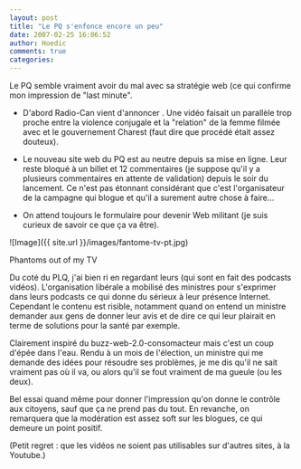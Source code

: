 ```yaml
---
layout: post
title: "Le PQ s'enfonce encore un peu"
date: 2007-02-25 16:06:52
author: Hoedic
comments: true
categories: 
---
```



Le PQ semble vraiment avoir du mal avec sa stratégie web (ce qui confirme mon impression de "last minute".

-  D'abord Radio-Can vient d'annoncer . Une vidéo faisait un parallèle trop proche entre la violence conjugale et la "relation" de la femme filmée avec et le gouvernement Charest (faut dire que procédé était assez douteux).

-  Le nouveau site web du PQ est au neutre depuis sa mise en ligne. Leur  reste bloqué à un billet et 12 commentaires (je suppose qu'il y a plusieurs commentaires en attente de validation) depuis le soir du lancement. Ce n'est pas étonnant considérant que c'est l'organisateur de la campagne qui blogue et qu'il a surement autre chose à faire...

-  On attend toujours le formulaire pour devenir Web militant (je suis curieux de savoir ce que ça va être).

![Image]({{ site.url }}/images/fantome-tv-pt.jpg)
<div class="photoattrib">Phantoms out of my TV</div>



Du coté du PLQ, j'ai bien ri en regardant leurs  (qui sont en fait des podcasts vidéos). L'organisation libérale a mobilisé des ministres pour s'exprimer dans leurs podcasts ce qui donne du sérieux à leur présence Internet. Cependant le contenu est risible, notamment quand on entend un ministre demander aux gens de donner leur avis et de dire ce qui leur plairait en terme de solutions pour la santé par exemple.

Clairement inspiré du buzz-web-2.0-consomacteur mais c'est un coup d'épée dans l'eau. Rendu à un mois de l'élection, un ministre qui me demande des idées pour résoudre ses problèmes, je me dis qu'il ne sait vraiment pas où il va, ou alors qu'il se fout vraiment de ma gueule (ou les deux).

Bel essai quand même pour donner l'impression qu'on donne le contrôle aux citoyens, sauf que ça ne prend pas du tout. En revanche, on remarquera que la modération est assez soft sur les blogues, ce qui demeure un point positif.

(Petit regret : que les vidéos ne soient pas utilisables sur d'autres sites, à la Youtube.)